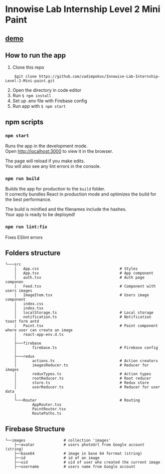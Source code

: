 # Innowise Lab Internship Level 2 Mini Paint

## [demo](https://vadimpokos.github.io/Innowise-Lab-Internship-Level-2-Mini-paint/)

## How to run the app

1. Clone this repo

```
    $git clone https://github.com/vadimpokos/Innowise-Lab-Internship-Level-2-Mini-paint.git
```

2. Open the directory in code editor
3. Run `$ npm install`
4. Set up .env file with Firebase config
5. Run app with `$ npm start`

## npm scripts

### `npm start`

Runs the app in the development mode.\
Open [http://localhost:3000](http://localhost:3000) to view it in the browser.

The page will reload if you make edits.\
You will also see any lint errors in the console.

### `npm run build`

Builds the app for production to the `build` folder.\
It correctly bundles React in production mode and optimizes the build for the best performance.

The build is minified and the filenames include the hashes.\
Your app is ready to be deployed!


### `npm run lint:fix`

Fixes ESlint errors

## Folders structure

```
└───src
    │   App.css                                    # Styles
    │   App.tsx                                    # App component
    │   auth.tsx                                   # Auth page componen
    │   Feed.tsx                                   # Component with users images
    │   ImageItem.tsx                              # Users image component
    │   index.css
    │   index.tsx
    │   localStorage.ts                            # Local storage
    │   notification.ts                            # Notification toast form antd
    │   Paint.tsx                                  # Paint component where user can create an image
    │   react-app-env.d.ts
    │
    ├───firebase
    │       firebase.ts                            # Firebase config
    │
    ├───redux
    │       actions.ts                             # Action creators
    │       imagesReducer.ts                       # Reducer for images
    │       reduxTypes.ts                          # Action types
    │       rootReducer.ts                         # Root reducer
    │       store.ts                               # Redux store
    │       userReducer.ts                         # Reducer for user data
    │
    └───Router                                     # Routing
            AppRouter.tsx
            PaintRouter.tsx
            RoutePaths.ts
```

## Firebase Structure

```
└──images                 # collection 'images'
    ├──avatar             # users photoUrl from Google account (string)
    ├──base64             # image in base 64 forrmat (string)
    ├──id                 # id of an image
    ├──uid                # uid of user who created the current image
    ├──username           # users name from Google account
```
